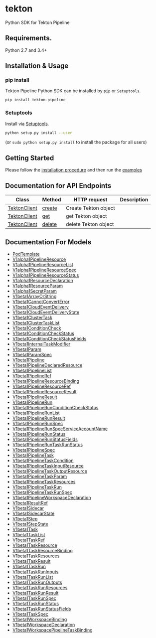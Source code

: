 # tekton
Python SDK for Tekton Pipeline

## Requirements.

Python 2.7 and 3.4+

## Installation & Usage
### pip install

Tekton Pipeline Python SDK can be installed by `pip` or `Setuptools`.

```sh
pip install tekton-pipeline
```

### Setuptools

Install via [Setuptools](http://pypi.python.org/pypi/setuptools).

```sh
python setup.py install --user
```
(or `sudo python setup.py install` to install the package for all users)

## Getting Started

Please follow the [installation procedure](#installation--usage) and then run the [examples](examples/taskrun.ipynb)


## Documentation for API Endpoints

Class | Method | HTTP request | Description
------------ | ------------- | ------------- | -------------
[TektonClient](docs/TektonClient.md) | [create](docs/TektonClient.md#create) | Create Tekton object|
[TektonClient](docs/TektonClient.md) | [get](docs/TektonClient.md#get) | get Tekton object|
[TektonClient](docs/TektonClient.md) | [delete](docs/TektonClient.md#delete) | delete Tekton object|

## Documentation For Models

 - [PodTemplate](docs/PodTemplate.md)
 - [V1alpha1PipelineResource](docs/V1alpha1PipelineResource.md)
 - [V1alpha1PipelineResourceList](docs/V1alpha1PipelineResourceList.md)
 - [V1alpha1PipelineResourceSpec](docs/V1alpha1PipelineResourceSpec.md)
 - [V1alpha1PipelineResourceStatus](docs/V1alpha1PipelineResourceStatus.md)
 - [V1alpha1ResourceDeclaration](docs/V1alpha1ResourceDeclaration.md)
 - [V1alpha1ResourceParam](docs/V1alpha1ResourceParam.md)
 - [V1alpha1SecretParam](docs/V1alpha1SecretParam.md)
 - [V1beta1ArrayOrString](docs/V1beta1ArrayOrString.md)
 - [V1beta1CannotConvertError](docs/V1beta1CannotConvertError.md)
 - [V1beta1CloudEventDelivery](docs/V1beta1CloudEventDelivery.md)
 - [V1beta1CloudEventDeliveryState](docs/V1beta1CloudEventDeliveryState.md)
 - [V1beta1ClusterTask](docs/V1beta1ClusterTask.md)
 - [V1beta1ClusterTaskList](docs/V1beta1ClusterTaskList.md)
 - [V1beta1ConditionCheck](docs/V1beta1ConditionCheck.md)
 - [V1beta1ConditionCheckStatus](docs/V1beta1ConditionCheckStatus.md)
 - [V1beta1ConditionCheckStatusFields](docs/V1beta1ConditionCheckStatusFields.md)
 - [V1beta1InternalTaskModifier](docs/V1beta1InternalTaskModifier.md)
 - [V1beta1Param](docs/V1beta1Param.md)
 - [V1beta1ParamSpec](docs/V1beta1ParamSpec.md)
 - [V1beta1Pipeline](docs/V1beta1Pipeline.md)
 - [V1beta1PipelineDeclaredResource](docs/V1beta1PipelineDeclaredResource.md)
 - [V1beta1PipelineList](docs/V1beta1PipelineList.md)
 - [V1beta1PipelineRef](docs/V1beta1PipelineRef.md)
 - [V1beta1PipelineResourceBinding](docs/V1beta1PipelineResourceBinding.md)
 - [V1beta1PipelineResourceRef](docs/V1beta1PipelineResourceRef.md)
 - [V1beta1PipelineResourceResult](docs/V1beta1PipelineResourceResult.md)
 - [V1beta1PipelineResult](docs/V1beta1PipelineResult.md)
 - [V1beta1PipelineRun](docs/V1beta1PipelineRun.md)
 - [V1beta1PipelineRunConditionCheckStatus](docs/V1beta1PipelineRunConditionCheckStatus.md)
 - [V1beta1PipelineRunList](docs/V1beta1PipelineRunList.md)
 - [V1beta1PipelineRunResult](docs/V1beta1PipelineRunResult.md)
 - [V1beta1PipelineRunSpec](docs/V1beta1PipelineRunSpec.md)
 - [V1beta1PipelineRunSpecServiceAccountName](docs/V1beta1PipelineRunSpecServiceAccountName.md)
 - [V1beta1PipelineRunStatus](docs/V1beta1PipelineRunStatus.md)
 - [V1beta1PipelineRunStatusFields](docs/V1beta1PipelineRunStatusFields.md)
 - [V1beta1PipelineRunTaskRunStatus](docs/V1beta1PipelineRunTaskRunStatus.md)
 - [V1beta1PipelineSpec](docs/V1beta1PipelineSpec.md)
 - [V1beta1PipelineTask](docs/V1beta1PipelineTask.md)
 - [V1beta1PipelineTaskCondition](docs/V1beta1PipelineTaskCondition.md)
 - [V1beta1PipelineTaskInputResource](docs/V1beta1PipelineTaskInputResource.md)
 - [V1beta1PipelineTaskOutputResource](docs/V1beta1PipelineTaskOutputResource.md)
 - [V1beta1PipelineTaskParam](docs/V1beta1PipelineTaskParam.md)
 - [V1beta1PipelineTaskResources](docs/V1beta1PipelineTaskResources.md)
 - [V1beta1PipelineTaskRun](docs/V1beta1PipelineTaskRun.md)
 - [V1beta1PipelineTaskRunSpec](docs/V1beta1PipelineTaskRunSpec.md)
 - [V1beta1PipelineWorkspaceDeclaration](docs/V1beta1PipelineWorkspaceDeclaration.md)
 - [V1beta1ResultRef](docs/V1beta1ResultRef.md)
 - [V1beta1Sidecar](docs/V1beta1Sidecar.md)
 - [V1beta1SidecarState](docs/V1beta1SidecarState.md)
 - [V1beta1Step](docs/V1beta1Step.md)
 - [V1beta1StepState](docs/V1beta1StepState.md)
 - [V1beta1Task](docs/V1beta1Task.md)
 - [V1beta1TaskList](docs/V1beta1TaskList.md)
 - [V1beta1TaskRef](docs/V1beta1TaskRef.md)
 - [V1beta1TaskResource](docs/V1beta1TaskResource.md)
 - [V1beta1TaskResourceBinding](docs/V1beta1TaskResourceBinding.md)
 - [V1beta1TaskResources](docs/V1beta1TaskResources.md)
 - [V1beta1TaskResult](docs/V1beta1TaskResult.md)
 - [V1beta1TaskRun](docs/V1beta1TaskRun.md)
 - [V1beta1TaskRunInputs](docs/V1beta1TaskRunInputs.md)
 - [V1beta1TaskRunList](docs/V1beta1TaskRunList.md)
 - [V1beta1TaskRunOutputs](docs/V1beta1TaskRunOutputs.md)
 - [V1beta1TaskRunResources](docs/V1beta1TaskRunResources.md)
 - [V1beta1TaskRunResult](docs/V1beta1TaskRunResult.md)
 - [V1beta1TaskRunSpec](docs/V1beta1TaskRunSpec.md)
 - [V1beta1TaskRunStatus](docs/V1beta1TaskRunStatus.md)
 - [V1beta1TaskRunStatusFields](docs/V1beta1TaskRunStatusFields.md)
 - [V1beta1TaskSpec](docs/V1beta1TaskSpec.md)
 - [V1beta1WorkspaceBinding](docs/V1beta1WorkspaceBinding.md)
 - [V1beta1WorkspaceDeclaration](docs/V1beta1WorkspaceDeclaration.md)
 - [V1beta1WorkspacePipelineTaskBinding](docs/V1beta1WorkspacePipelineTaskBinding.md)


